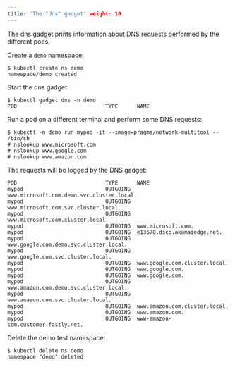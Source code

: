 ```yaml
---
title: 'The "dns" gadget' weight: 10
---
```


The dns gadget prints information about DNS requests performed by the different
pods.

Create a `demo` namespace:

```
$ kubectl create ns demo
namespace/demo created
```

Start the dns gadget:

```
$ kubectl gadget dns -n demo
POD                            TYPE      NAME
```

Run a pod on a different terminal and perform some DNS requests:

```
$ kubectl -n demo run mypod -it --image=praqma/network-multitool -- /bin/sh
# nslookup www.microsoft.com
# nslookup www.google.com
# nslookup www.amazon.com
```

The requests will be logged by the DNS gadget:

```
POD                            TYPE      NAME
mypod                          OUTGOING  www.microsoft.com.demo.svc.cluster.local.
mypod                          OUTGOING  www.microsoft.com.svc.cluster.local.
mypod                          OUTGOING  www.microsoft.com.cluster.local.
mypod                          OUTGOING  www.microsoft.com.
mypod                          OUTGOING  e13678.dscb.akamaiedge.net.
mypod                          OUTGOING  www.google.com.demo.svc.cluster.local.
mypod                          OUTGOING  www.google.com.svc.cluster.local.
mypod                          OUTGOING  www.google.com.cluster.local.
mypod                          OUTGOING  www.google.com.
mypod                          OUTGOING  www.google.com.
mypod                          OUTGOING  www.amazon.com.demo.svc.cluster.local.
mypod                          OUTGOING  www.amazon.com.svc.cluster.local.
mypod                          OUTGOING  www.amazon.com.cluster.local.
mypod                          OUTGOING  www.amazon.com.
mypod                          OUTGOING  www-amazon-com.customer.fastly.net.
```

Delete the demo test namespace:

```
$ kubectl delete ns demo
namespace "demo" deleted
```

